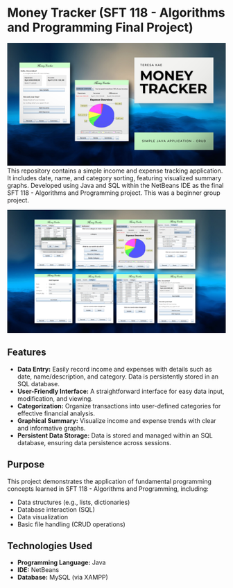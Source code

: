 # Money Tracker (SFT 118 - Algorithms and Programming Final Project)
![Cover Image](images/Cover.jpg)
This repository contains a simple income and expense tracking application. It includes date, name, and category sorting, featuring visualized summary graphs. Developed using Java and SQL within the NetBeans IDE as the final SFT 118 - Algorithms and Programming project. This was a beginner group project.

![Project Screenshots](images/Screenshots.jpg)
## Features
* **Data Entry:** Easily record income and expenses with details such as date, name/description, and category. Data is persistently stored in an SQL database.
* **User-Friendly Interface:** A straightforward interface for easy data input, modification, and viewing.
* **Categorization:** Organize transactions into user-defined categories for effective financial analysis.
* **Graphical Summary:** Visualize income and expense trends with clear and informative graphs.
* **Persistent Data Storage:** Data is stored and managed within an SQL database, ensuring data persistence across sessions.

## Purpose
This project demonstrates the application of fundamental programming concepts learned in SFT 118 - Algorithms and Programming, including:
* Data structures (e.g., lists, dictionaries)
* Database interaction (SQL)
* Data visualization
* Basic file handling (CRUD operations)

## Technologies Used
* **Programming Language:** Java
* **IDE:** NetBeans
* **Database:** MySQL (via XAMPP)
